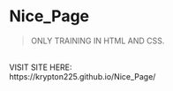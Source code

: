 # Nice_Page

> ONLY TRAINING IN HTML AND CSS.
<br>
VISIT SITE HERE: <br>
https://krypton225.github.io/Nice_Page/
